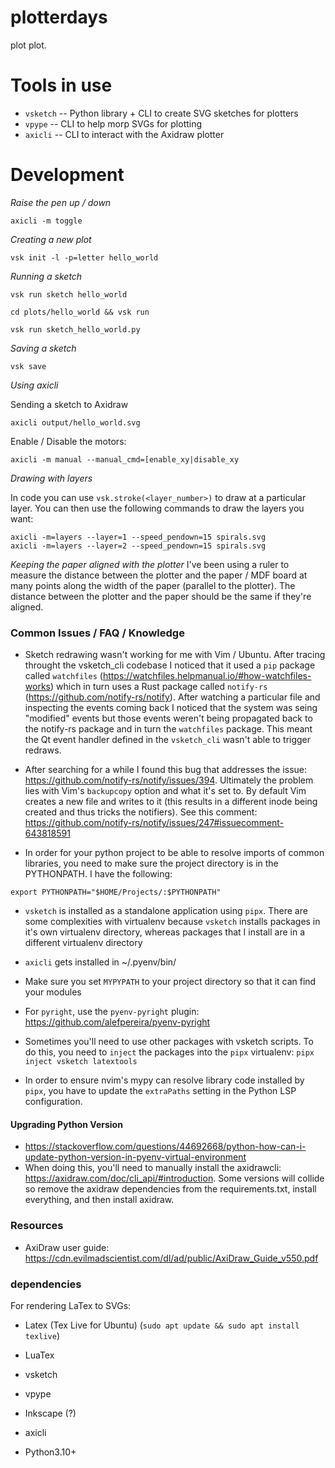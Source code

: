 # plotterdays
plot plot.

# Tools in use
- `vsketch` -- Python library + CLI to create SVG sketches for plotters
- `vpype` -- CLI to help morp SVGs for plotting
- `axicli` -- CLI to interact with the Axidraw plotter

# Development

*Raise the pen up / down*

```
axicli -m toggle
```

*Creating a new plot*

```
vsk init -l -p=letter hello_world
```

*Running a sketch*

```
vsk run sketch hello_world

cd plots/hello_world && vsk run

vsk run sketch_hello_world.py
```

*Saving a sketch*

```
vsk save
```

*Using axicli*

Sending a sketch to Axidraw
```
axicli output/hello_world.svg
```

Enable / Disable the motors:
```
axicli -m manual --manual_cmd=[enable_xy|disable_xy
```

*Drawing with layers*

In code you can use `vsk.stroke(<layer_number>)` to draw at a particular layer. You can then use
the following commands to draw the layers you want:

```
axicli -m=layers --layer=1 --speed_pendown=15 spirals.svg
axicli -m=layers --layer=2 --speed_pendown=15 spirals.svg
```

*Keeping the paper aligned with the plotter*
I've been using a ruler to measure the distance between the plotter and the paper / MDF board at many points along the width of the paper (parallel to the plotter). The distance between the plotter and the paper should be the same if they're aligned.


### Common Issues / FAQ / Knowledge

- Sketch redrawing wasn't working for me with Vim / Ubuntu. After tracing throught the vsketch_cli codebase I noticed that it used a `pip` package called `watchfiles` (https://watchfiles.helpmanual.io/#how-watchfiles-works) which in turn uses a Rust package called `notify-rs` (https://github.com/notify-rs/notify). After watching a particular file and inspecting the events coming back I noticed that the system was seing "modified" events but those events weren't being propagated back to the
notify-rs package and in turn the `watchfiles` package. This meant the Qt event handler defined in the `vsketch_cli` wasn't able to trigger redraws.

- After searching for a while I found this bug that addresses the issue: https://github.com/notify-rs/notify/issues/394. Ultimately the problem lies with Vim's `backupcopy` option and what it's set to. By default Vim creates a new file and writes to it (this results in a different inode being created and thus tricks the notifiers). See this comment: https://github.com/notify-rs/notify/issues/247#issuecomment-643818591 

- In order for your python project to be able to resolve imports of common libraries, you need to make sure the project directory is in the PYTHONPATH. I have the following:
```
export PYTHONPATH="$HOME/Projects/:$PYTHONPATH"
```

- `vsketch` is installed as a standalone application using `pipx`. There are some complexities with virtualenv because `vsketch` installs packages in it's own virtualenv directory, whereas packages that I install are in a different virtualenv directory

- `axicli` gets installed in ~/.pyenv/bin/

- Make sure you set `MYPYPATH` to your project directory so that it can find your modules

- For `pyright`, use the `pyenv-pyright` plugin: https://github.com/alefpereira/pyenv-pyright

- Sometimes you'll need to use other packages with vsketch scripts. To do this, you need to `inject` the packages into the `pipx` virtualenv: `pipx inject vsketch latextools`

- In order to ensure nvim's mypy can resolve library code installed by `pipx`, you have to update the `extraPaths` setting in the Python LSP configuration.

#### Upgrading Python Version
- https://stackoverflow.com/questions/44692668/python-how-can-i-update-python-version-in-pyenv-virtual-environment
- When doing this, you'll need to manually install the axidrawcli: https://axidraw.com/doc/cli_api/#introduction. Some versions will collide so remove the axidraw dependencies from the requirements.txt, install everything, and then install axidraw.


### Resources

- AxiDraw user guide: https://cdn.evilmadscientist.com/dl/ad/public/AxiDraw_Guide_v550.pdf


### dependencies

For rendering LaTex to SVGs:
- Latex (Tex Live for Ubuntu) (`sudo apt update && sudo apt install texlive`)
- LuaTex

- vsketch
- vpype
- Inkscape (?)
- axicli

- Python3.10+
